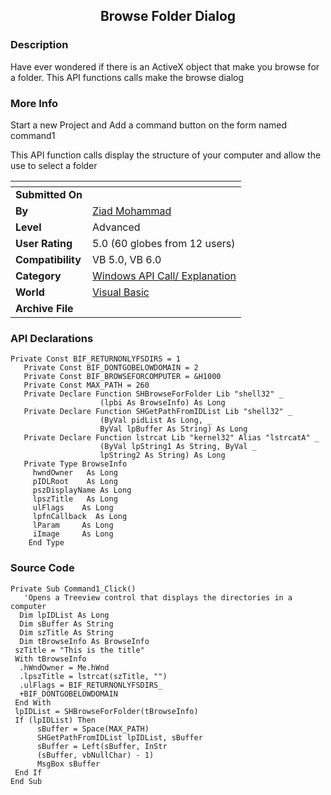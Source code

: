 ﻿<div align="center">

## Browse Folder Dialog


</div>

### Description

Have ever wondered if there is an ActiveX object that make you browse for a folder. This API functions calls make the browse dialog
 
### More Info
 
Start a new Project and Add a command button on the form named command1

This API function calls display the structure of your computer and allow the use to select a folder


<span>             |<span>
---                |---
**Submitted On**   |
**By**             |[Ziad Mohammad](https://github.com/Planet-Source-Code/PSCIndex/blob/master/ByAuthor/ziad-mohammad.md)
**Level**          |Advanced
**User Rating**    |5.0 (60 globes from 12 users)
**Compatibility**  |VB 5\.0, VB 6\.0
**Category**       |[Windows API Call/ Explanation](https://github.com/Planet-Source-Code/PSCIndex/blob/master/ByCategory/windows-api-call-explanation__1-39.md)
**World**          |[Visual Basic](https://github.com/Planet-Source-Code/PSCIndex/blob/master/ByWorld/visual-basic.md)
**Archive File**   |[](https://github.com/Planet-Source-Code/ziad-mohammad-browse-folder-dialog__1-6710/archive/master.zip)

### API Declarations

```
Private Const BIF_RETURNONLYFSDIRS = 1
   Private Const BIF_DONTGOBELOWDOMAIN = 2
   Private Const BIF_BROWSEFORCOMPUTER = &H1000
   Private Const MAX_PATH = 260
   Private Declare Function SHBrowseForFolder Lib "shell32" _
                    (lpbi As BrowseInfo) As Long
   Private Declare Function SHGetPathFromIDList Lib "shell32" _
                    (ByVal pidList As Long, _
                    ByVal lpBuffer As String) As Long
   Private Declare Function lstrcat Lib "kernel32" Alias "lstrcatA" _
                    (ByVal lpString1 As String, ByVal _
                    lpString2 As String) As Long
   Private Type BrowseInfo
     hwndOwner   As Long
     pIDLRoot    As Long
     pszDisplayName As Long
     lpszTitle   As Long
     ulFlags    As Long
     lpfnCallback  As Long
     lParam     As Long
     iImage     As Long
    End Type
```


### Source Code

```
Private Sub Command1_Click()
   'Opens a Treeview control that displays the directories in a computer
  Dim lpIDList As Long
  Dim sBuffer As String
  Dim szTitle As String
  Dim tBrowseInfo As BrowseInfo
 szTitle = "This is the title"
 With tBrowseInfo
  .hWndOwner = Me.hWnd
  .lpszTitle = lstrcat(szTitle, "")
  .ulFlags = BIF_RETURNONLYFSDIRS_
  +BIF_DONTGOBELOWDOMAIN
 End With
 lpIDList = SHBrowseForFolder(tBrowseInfo)
 If (lpIDList) Then
      sBuffer = Space(MAX_PATH)
      SHGetPathFromIDList lpIDList, sBuffer
      sBuffer = Left(sBuffer, InStr
      (sBuffer, vbNullChar) - 1)
      MsgBox sBuffer
 End If
End Sub
```


